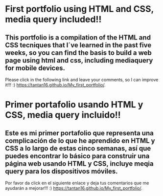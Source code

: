 # First portfolio using HTML and CSS, media query included!! 
## This portfolio is a compilation of the HTML and CSS tecniques that I´ve learned in the past five weeks, so you can find the basis to build a web page using html and css, including mediaquery for mobile devices. 

Please click in the following link and leave your comments, so I can improve it!!! :) 
https://tantan16.github.io/My_first_portfolio/.

# Primer portafolio usando HTML y CSS, media query incluido!! 
## Este es mi primer portafolio que representa una complicación de lo que he aprendido en HTML y CSS a lo largo de estas cinco semanas, así que puedes encontrar lo básico para construir una página web usando HTML y CSS, incluye meqia query para los dispositivos móviles. 

Por favor da click en el siguiente enlace y deja tus comentarios que me ayudarán a mejorar!!! :)
https://tantan16.github.io/My_first_portfolio/.
